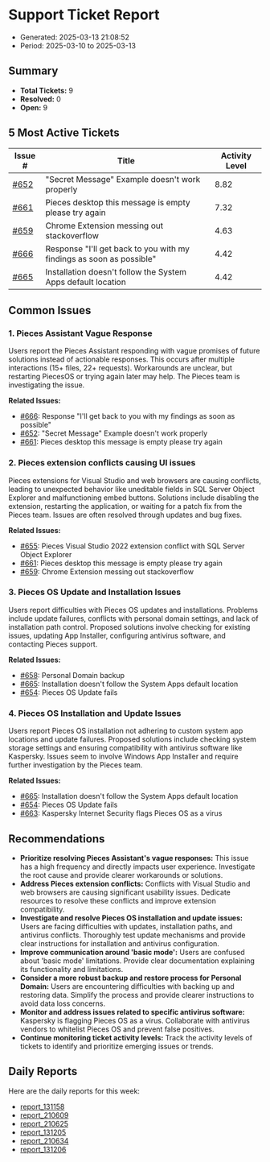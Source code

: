 # Support Ticket Report
- Generated: 2025-03-13 21:08:52
- Period: 2025-03-10 to 2025-03-13

## Summary
- **Total Tickets:** 9
- **Resolved:** 0
- **Open:** 9

## 5 Most Active Tickets
| Issue # | Title | Activity Level |
|---------|-------|----------------|
| [#652](https://github.com/pieces-app/support/issues/652) | "Secret Message" Example doesn't work properly | 8.82 |
| [#661](https://github.com/pieces-app/support/issues/661) | Pieces desktop this message is empty please try again | 7.32 |
| [#659](https://github.com/pieces-app/support/issues/659) | Chrome Extension messing out stackoverflow | 4.63 |
| [#666](https://github.com/pieces-app/support/issues/666) | Response "I'll get back to you with my findings as soon as possible" | 4.42 |
| [#665](https://github.com/pieces-app/support/issues/665) | Installation doesn't follow the System Apps default location | 4.42 |

## Common Issues
### 1. Pieces Assistant Vague Response
Users report the Pieces Assistant responding with vague promises of future solutions instead of actionable responses. This occurs after multiple interactions (15+ files, 22+ requests).  Workarounds are unclear, but restarting PiecesOS or trying again later may help. The Pieces team is investigating the issue.

**Related Issues:**
- [#666](https://github.com/pieces-app/support/issues/666): Response "I'll get back to you with my findings as soon as possible"
- [#652](https://github.com/pieces-app/support/issues/652): "Secret Message" Example doesn't work properly
- [#661](https://github.com/pieces-app/support/issues/661): Pieces desktop this message is empty please try again

### 2. Pieces extension conflicts causing UI issues
Pieces extensions for Visual Studio and web browsers are causing conflicts, leading to unexpected behavior like uneditable fields in SQL Server Object Explorer and malfunctioning embed buttons. Solutions include disabling the extension, restarting the application, or waiting for a patch fix from the Pieces team. Issues are often resolved through updates and bug fixes.

**Related Issues:**
- [#655](https://github.com/pieces-app/support/issues/655): Pieces Visual Studio 2022 extension conflict with SQL Server Object Explorer
- [#661](https://github.com/pieces-app/support/issues/661): Pieces desktop this message is empty please try again
- [#659](https://github.com/pieces-app/support/issues/659): Chrome Extension messing out stackoverflow

### 3. Pieces OS Update and Installation Issues
Users report difficulties with Pieces OS updates and installations. Problems include update failures, conflicts with personal domain settings, and lack of installation path control. Proposed solutions involve checking for existing issues, updating App Installer, configuring antivirus software, and contacting Pieces support.

**Related Issues:**
- [#658](https://github.com/pieces-app/support/issues/658): Personal Domain backup
- [#665](https://github.com/pieces-app/support/issues/665): Installation doesn't follow the System Apps default location
- [#654](https://github.com/pieces-app/support/issues/654): Pieces OS Update fails

### 4. Pieces OS Installation and Update Issues
Users report Pieces OS installation not adhering to custom system app locations and update failures. Proposed solutions include checking system storage settings and ensuring compatibility with antivirus software like Kaspersky. Issues seem to involve Windows App Installer and require further investigation by the Pieces team.

**Related Issues:**
- [#665](https://github.com/pieces-app/support/issues/665): Installation doesn't follow the System Apps default location
- [#654](https://github.com/pieces-app/support/issues/654): Pieces OS Update fails
- [#663](https://github.com/pieces-app/support/issues/663): Kaspersky Internet Security flags Pieces OS as a virus


## Recommendations
- **Prioritize resolving Pieces Assistant's vague responses:** This issue has a high frequency and directly impacts user experience. Investigate the root cause and provide clearer workarounds or solutions.
- **Address Pieces extension conflicts:** Conflicts with Visual Studio and web browsers are causing significant usability issues. Dedicate resources to resolve these conflicts and improve extension compatibility.
- **Investigate and resolve Pieces OS installation and update issues:** Users are facing difficulties with updates, installation paths, and antivirus conflicts. Thoroughly test update mechanisms and provide clear instructions for installation and antivirus configuration.
- **Improve communication around 'basic mode':** Users are confused about 'basic mode' limitations. Provide clear documentation explaining its functionality and limitations.
- **Consider a more robust backup and restore process for Personal Domain:** Users are encountering difficulties with backing up and restoring data. Simplify the process and provide clearer instructions to avoid data loss concerns.
- **Monitor and address issues related to specific antivirus software:** Kaspersky is flagging Pieces OS as a virus. Collaborate with antivirus vendors to whitelist Pieces OS and prevent false positives.
- **Continue monitoring ticket activity levels:** Track the activity levels of tickets to identify and prioritize emerging issues or trends.

## Daily Reports
Here are the daily reports for this week:

- [report_131158](daily/2025-03-11/report_131158.md)
- [report_210609](daily/2025-03-11/report_210609.md)
- [report_210625](daily/2025-03-12/report_210625.md)
- [report_131205](daily/2025-03-12/report_131205.md)
- [report_210634](daily/2025-03-13/report_210634.md)
- [report_131206](daily/2025-03-13/report_131206.md)
